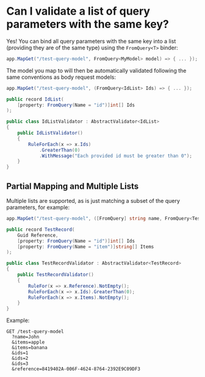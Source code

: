 # Can I validate a list of query parameters with the same key?

Yes! You can bind all query parameters with the same key into a list (providing they are of the same type) using the `FromQuery<T>` binder:

```csharp
app.MapGet("/test-query-model", FromQuery<MyModel> model) => { ... });
```

The model you map to will then be automatically validated following the same conventions as body request models:

```csharp
app.MapGet("/test-query-model", (FromQuery<IdList> Ids) => { ... });

public record IdList(
    [property: FromQuery(Name = "id")]int[] Ids
);

public class IdListValidator : AbstractValidator<IdList>
{
    public IdListValidator()
    {
        RuleForEach(x => x.Ids)
            .GreaterThan(0)
            .WithMessage("Each provided id must be greater than 0");
    }
}
```

## Partial Mapping and Multiple Lists

Multiple lists are supported, as is just matching a subset of the query parameters, for example:

```csharp
app.MapGet("/test-query-model", ([FromQuery] string name, FromQuery<TestRecord> test) => { ... });

public record TestRecord(
    Guid Reference,
    [property: FromQuery(Name = "id")]int[] Ids
    [property: FromQuery(Name = "item")]string[] Items
);

public class TestRecordValidator : AbstractValidator<TestRecord>
{
    public TestRecordValidator()
    {
        RuleFor(x => x.Reference).NotEmpty();
        RuleForEach(x => x.Ids).GreaterThan(0);
        RuleForEach(x => x.Items).NotEmpty();
    }
}
```
Example:
```
GET /test-query-model
  ?name=John
  &items=apple
  &items=banana
  &ids=1
  &ids=2
  &ids=3
  &reference=8419402A-006F-4624-8764-2392E9C09DF3
```
